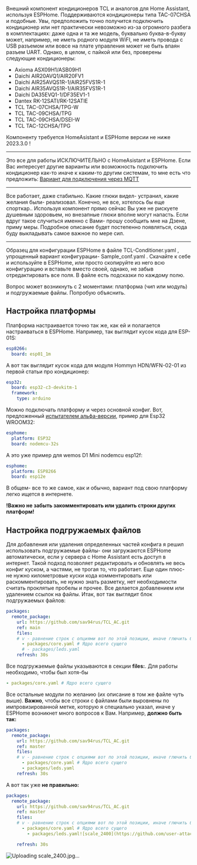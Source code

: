 Внешний компонент кондиционеров TCL и аналогов для Home Assistant, используя ESPHome.
Поддерживаются кондиционеры типа TAC-07CHSA и подобные. Увы, предположить точно получится подключить кондиционер или нет практически
невозможно из-за огромного разбега в комплектациях: даже одна и та же модель, буквально буква-в-букву может, например, не иметь
родного модуля WiFI, не иметь провода с USB разъемом или вовсе на плате управления может не быть впаян разъем UART.
Однако, в целом, с пайкой или без, проверены следующие кондиционеры:
- Axioma ASX09H1/ASB09H1
- Daichi AIR20AVQ1/AIR20FV1
- Daichi AIR25AVQS1R-1/AIR25FVS1R-1
- Daichi AIR35AVQS1R-1/AIR35FVS1R-1
- Daichi DA35EVQ1-1/DF35EV1-1
- Dantex RK-12SATI/RK-12SATIE
- TCL TAC-07CHSA/TPG-W
- TCL TAC-09CHSA/TPG
- TCL TAC-09CHSA/DSEI-W
- TCL TAC-12CHSA/TPG

Компоненту требуется HomeAsistant и ESPHome версии не ниже 2023.3.0 !
____
Это все для работы ИСКЛЮЧИТЕЛЬНО с HomeAsistant и ESPHome. Если Вас интересует другие варианты или возможность подключить кондиционер
как-то иначе к каким-то другим системам, то мне есть что предложить:
[Вариант для подключения через MQTT](https://github.com/pavel211/TCL-TAC-07-WiFi)
____

Все работает, даже стабильно. Какие глюки видел- устранил, какие желания были- реализовал. Конечно, не все, хотелось бы еще спорткар..
Используя компонент прямо сейчас Вы уже не рискуете душевным здоровьем, но внезапные глюки вполне могут напасть. Если вдруг такое
случиться именно с Вами- прошу сообщить мне на Дзене, приму меры.
Подробное описание будет постепенно появляться, сюда буду выкладывать
самое важное по мере сил.
____
Образец для конфигурации ESPHome в файле TCL-Conditioner.yaml , упрощенный вариант конфигурации- Sample_conf.yaml . Скачайте к себе
и используйте в ESPHome, или просто скопируйте из него всю конфигурацию и вставьте вместо своей, однако, не забыв отредактировать
все поля. В файле есть подсказки по каждому полю.

Вопрос может возникнуть с 2 моментами: платформа (чип или модуль) и подгружаемые файлы. Попробую объяснить.

## Настройка платформы
Платформа настраивается точно так же, как ей и полагается настраиваться в ESPHome. Например, так выглядит кусок кода для ESP-01S:
```yaml
esp8266:
  board: esp01_1m
```
А вот так выглядит кусок кода для модуля Hommyn HDN/WFN-02-01 из первой статьи про кондиционер:
```yaml
esp32:
  board: esp32-c3-devkitm-1
  framework:
    type: arduino
```
Можно подключать платформу и через основной конфиг. Вот, предложенный [испытателем альфа-версии](https://github.com/kai-zer-ru), пример для Esp32 WROOM32:
```yaml
esphome:
  platform: ESP32
  board: nodemcu-32s
```
А это уже пример для wemos D1 Mini nodemcu esp12f:
```yaml
esphome:
  platform: ESP8266
  board: esp12e
```
В общем- все то же самое, как и обычно, вариант под свою платформу легко ищется в интернете.

**!Важно не забыть закомментировать или удалить строки других платформ!**

## Настройка подгружаемых файлов
Для добавления или удаления определенных частей конфига я решил использовать подгружаемые файлы- они загружаются ESPHome автоматически,
если у сервера с Home Assistant есть доступ в интернет. Такой подход позволяет редактировать и обновлять не весь конфиг куском,
а частями, не трогая то, что работает.
Еще один плюс- не нужно километровые куски кода комментировать или раскомментировать, не нужно знать разметку, нет необходимости считать
проклятые пробелы и прочее. Все делается добавлением или удалением ссылок на файлы. Итак, вот так выглядит блок подгружаемых файлов:
```yaml
packages:
  remote_package:
    url: https://github.com/sav94rus/TCL_AC.git
    ref: main
    files:
    # v - равнение строк с опциями вот по этой позиции, иначе глючить будет
      - packages/core.yaml # Ядро всего сущего
      # - packages/leds.yaml
    refresh: 30s
```
Все подгружаемые файлы указываются в секции **files:**. Для работы необходимо, чтобы был хотя-бы
```yaml
- packages/core.yaml # Ядро всего сущего
```
Все остальные модули по желанию (их описание в том же файле чуть выше). **Важно**, чтобы все строки с файлами были выровнены по
импровизированной метке, которую я специально указал, иначе у ESPHome возникнет много вопросов к Вам. Например, **должно быть так:**
```yaml
packages:
  remote_package:
    url: https://github.com/sav94rus/TCL_AC.git
    ref: master
    files:
    # v - равнение строк с опциями вот по этой позиции, иначе глючить будет
      - packages/core.yaml # Ядро всего сущего
      - packages/leds.yaml
    refresh: 30s
```
А вот так уже **не правильно:**
```yaml
packages:
  remote_package:
    url: https://github.com/sav94rus/TCL_AC.git
    ref: master
    files:
    # v - равнение строк с опциями вот по этой позиции, иначе глючить будет
      - packages/core.yaml # Ядро всего сущего
        - packages/leds.yaml![scale_2400](https://github.com/user-attachments/assets/f609c91e-4b63-4975-8244-008fcf601f5d)

    refresh: 30s
```
![Uploading scale_2400.jpg…]()

